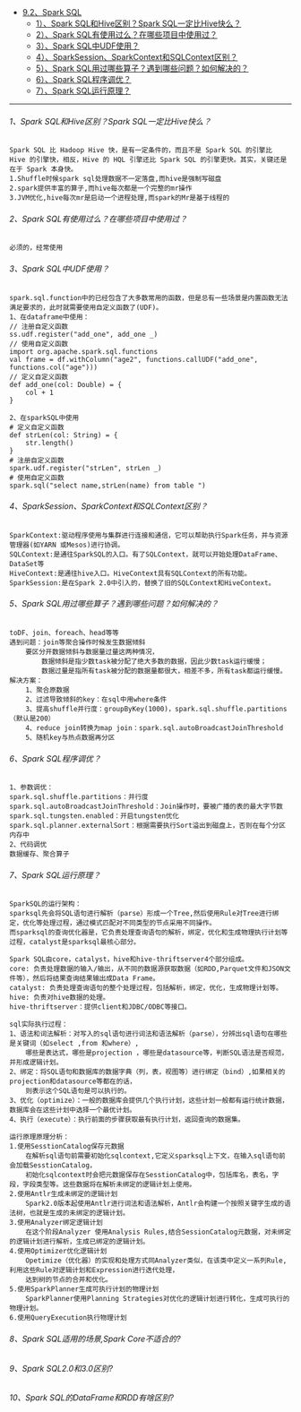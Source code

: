 * [9.2、Spark SQL]()
    - [1）、Spark SQL和Hive区别？Spark SQL一定比Hive快么？](#1spark-sqlhivespark-sqlhive)
    - [2）、Spark SQL有使用过么？在哪些项目中使用过？](#2spark-sql)
    - [3）、Spark SQL中UDF使用？](#3spark-sqludf)
    - [4）、SparkSession、SparkContext和SQLContext区别？](#4sparksessionsparkcontextsqlcontext)
    - [5）、Spark SQL用过哪些算子？遇到哪些问题？如何解决的？](#5spark-sql)
    - [6）、Spark SQL程序调优？](#6spark-sql)
    - [7）、Spark SQL运行原理？](#7spark-sql)

---
###### 1、Spark SQL和Hive区别？Spark SQL一定比Hive快么？
    Spark SQL 比 Hadoop Hive 快，是有一定条件的，而且不是 Spark SQL 的引擎比 Hive 的引擎快，相反，Hive 的 HQL 引擎还比 Spark SQL 的引擎更快。其实，关键还是在于 Spark 本身快。
    1.Shuffle时候spark sql处理数据不一定落盘,而hive是强制写磁盘
    2.spark提供丰富的算子,而hive每次都是一个完整的mr操作
    3.JVM优化,hive每次mr是启动一个进程处理,而spark的Mr是基于线程的

###### 2、Spark SQL有使用过么？在哪些项目中使用过？
    必须的，经常使用

###### 3、Spark SQL中UDF使用？
    spark.sql.function中的已经包含了大多数常用的函数，但是总有一些场景是内置函数无法满足要求的，此时就需要使用自定义函数了(UDF)。
    1、在dataframe中使用：
    // 注册自定义函数
    ss.udf.register("add_one", add_one _)
    // 使用自定义函数
    import org.apache.spark.sql.functions
    val frame = df.withColumn("age2", functions.callUDF("add_one", functions.col("age")))
    // 定义自定义函数
    def add_one(col: Double) = {
        col + 1
    }
    
    2、在sparkSQL中使用
    # 定义自定义函数
    def strLen(col: String) = {
        str.length()
    }
    # 注册自定义函数
    spark.udf.register("strLen", strLen _)
    # 使用自定义函数
    spark.sql("select name,strLen(name) from table ")

###### 4、SparkSession、SparkContext和SQLContext区别？
    SparkContext:驱动程序使用与集群进行连接和通信，它可以帮助执行Spark任务，并与资源管理器(如YARN 或Mesos)进行协调。
    SQLContext:是通往SparkSQL的入口。有了SQLContext，就可以开始处理DataFrame、DataSet等
    HiveContext:是通往hive入口。HiveContext具有SQLContext的所有功能。
    SparkSession:是在Spark 2.0中引入的，替换了旧的SQLContext和HiveContext。

###### 5、Spark SQL用过哪些算子？遇到哪些问题？如何解决的？
    toDF、join、foreach、head等等
    遇到问题：join等聚合操作时候发生数据倾斜
        要区分开数据倾斜与数据量过量这两种情况，
            数据倾斜是指少数task被分配了绝大多数的数据，因此少数task运行缓慢；
            数据过量是指所有task被分配的数据量都很大，相差不多，所有task都运行缓慢。
    解决方案：
        1、聚合原数据
        2、过滤导致倾斜的key：在sql中用where条件
        3、提高shuffle并行度：groupByKey(1000)，spark.sql.shuffle.partitions（默认是200）
        4、reduce join转换为map join：spark.sql.autoBroadcastJoinThreshold
        5、随机key与热点数据再分区

###### 6、Spark SQL程序调优？
    1、参数调优：
    spark.sql.shuffle.partitions：并行度
    spark.sql.autoBroadcastJoinThreshold：Join操作时，要被广播的表的最大字节数
    spark.sql.tungsten.enabled：开启tungsten优化
    spark.sql.planner.externalSort：根据需要执行Sort溢出到磁盘上，否则在每个分区内存中
    2、代码调优
    数据缓存、聚合算子

###### 7、Spark SQL运行原理？
    SparkSQL的运行架构：
    sparksql先会将SQL语句进行解析（parse）形成一个Tree,然后使用Rule对Tree进行绑定，优化等处理过程，通过模式匹配对不同类型的节点采用不同操作。
    而sparksql的查询优化器是，它负责处理查询语句的解析，绑定，优化和生成物理执行计划等过程，catalyst是sparksql最核心部分。
    
    Spark SQL由core，catalyst，hive和hive-thriftserver4个部分组成。
    core: 负责处理数据的输入/输出，从不同的数据源获取数据（如RDD,Parquet文件和JSON文件等），然后将结果查询结果输出成Data Frame。
    catalyst: 负责处理查询语句的整个处理过程，包括解析，绑定，优化，生成物理计划等。 
    hive: 负责对hive数据的处理。
    hive-thriftserver：提供client和JDBC/ODBC等接口。
    
    sql实际执行过程：
    1、语法和词法解析：对写入的sql语句进行词法和语法解析（parse），分辨出sql语句在哪些是关键词（如select ,from 和where）,
        哪些是表达式，哪些是projection ，哪些是datasource等，判断SQL语法是否规范，并形成逻辑计划。
    2、绑定：将SQL语句和数据库的数据字典（列，表，视图等）进行绑定（bind）,如果相关的projection和datasource等都在的话，
        则表示这个SQL语句是可以执行的。
    3、优化（optimize）：一般的数据库会提供几个执行计划，这些计划一般都有运行统计数据，数据库会在这些计划中选择一个最优计划。
    4、执行（execute）：执行前面的步骤获取最有执行计划，返回查询的数据集。
    
    运行原理原理分析：
    1.使用SesstionCatalog保存元数据
        在解析sql语句前需要初始化sqlcontext,它定义sparksql上下文，在输入sql语句前会加载SesstionCatalog，
        初始化sqlcontext时会把元数据保存在SesstionCatalog中，包括库名，表名，字段，字段类型等。这些数据将在解析未绑定的逻辑计划上使用。
    2.使用Antlr生成未绑定的逻辑计划
        Spark2.0版本起使用Antlr进行词法和语法解析，Antlr会构建一个按照关键字生成的语法树，也就是生成的未绑定的逻辑计划。
    3.使用Analyzer绑定逻辑计划
        在这个阶段Analyzer 使用Analysis Rules,结合SessionCatalog元数据，对未绑定的逻辑计划进行解析，生成已绑定的逻辑计划。
    4.使用Optimizer优化逻辑计划
        Opetimize（优化器）的实现和处理方式同Analyzer类似，在该类中定义一系列Rule,利用这些Rule对逻辑计划和Expression进行迭代处理，
        达到树的节点的合并和优化。
    5.使用SparkPlanner生成可执行计划的物理计划
        SparkPlanner使用Planning Strategies对优化的逻辑计划进行转化，生成可执行的物理计划。
    6.使用QueryExecution执行物理计划


###### 8、Spark SQL适用的场景,Spark Core不适合的?


###### 9、Spark SQL2.0和3.0区别?


###### 10、Spark SQL的DataFrame和RDD有啥区别?

